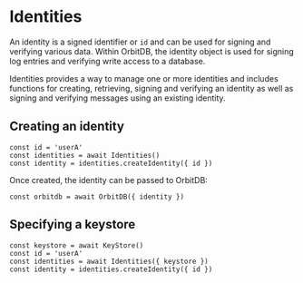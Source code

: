 # Identities

An identity is a signed identifier or `id` and can be used for signing and verifying various data. Within OrbitDB, the identity object is used for signing log entries and verifying write access to a database.

Identities provides a way to manage one or more identities and includes functions for creating, retrieving, signing and verifying an identity as well as signing and verifying messages using an existing identity.

## Creating an identity

```
const id = 'userA'
const identities = await Identities()
const identity = identities.createIdentity({ id })
```

Once created, the identity can be passed to OrbitDB:

```
const orbitdb = await OrbitDB({ identity })
```

##  Specifying a keystore

```
const keystore = await KeyStore()
const id = 'userA'
const identities = await Identities({ keystore })
const identity = identities.createIdentity({ id })
```